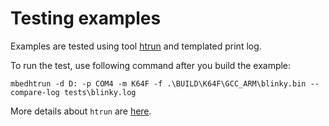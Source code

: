 # Testing examples

Examples are tested using tool [htrun](https://github.com/ARMmbed/mbed-os-tools/tree/master/packages/mbed-host-tests) and templated print log. 

To run the test, use following command after you build the example:
```
mbedhtrun -d D: -p COM4 -m K64F -f .\BUILD\K64F\GCC_ARM\blinky.bin --compare-log tests\blinky.log
```


More details about `htrun` are [here](https://github.com/ARMmbed/mbed-os-tools/tree/master/packages/mbed-host-tests#testing-mbed-os-examples).

